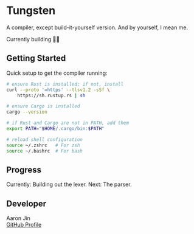# Tungsten

A compiler, except build-it-yourself version. And by yourself, I mean me.

Currently building 👷‍♂️

## Getting Started

Quick setup to get the compiler running:

```bash
# ensure Rust is installed; if not, install
curl --proto '=https' --tlsv1.2 -sSf \
    https://sh.rustup.rs | sh

# ensure Cargo is installed
cargo --version

# if Rust and Cargo are not in PATH, add them
export PATH="$HOME/.cargo/bin:$PATH"

# reload shell configuration
source ~/.zshrc   # For zsh
source ~/.bashrc  # For bash
```

## Progress

Currently: Building out the lexer.
Next: The parser.

## Developer

Aaron Jin  
[GitHub Profile](https://github.com/aaronkjin)
